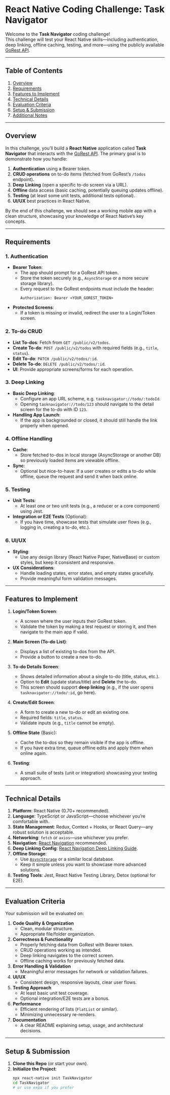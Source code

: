 # React Native Coding Challenge: Task Navigator

Welcome to the **Task Navigator** coding challenge!  
This challenge will test your React Native skills—including authentication, deep linking, offline caching, testing, and more—using the publicly available [GoRest API](https://gorest.co.in/).

---

## Table of Contents
1. [Overview](#overview)
2. [Requirements](#requirements)
3. [Features to Implement](#features-to-implement)
4. [Technical Details](#technical-details)
5. [Evaluation Criteria](#evaluation-criteria)
6. [Setup & Submission](#setup--submission)
7. [Additional Notes](#additional-notes)

---

## Overview
In this challenge, you’ll build a **React Native** application called **Task Navigator** that interacts with the [GoRest API](https://gorest.co.in/). The primary goal is to demonstrate how you handle:

1. **Authentication** using a Bearer token.  
2. **CRUD operations** on to-do items (fetched from GoRest’s `/todos` endpoint).  
3. **Deep Linking** (open a specific to-do screen via a URL).  
4. **Offline** data access (basic caching, potentially queuing updates offline).  
5. **Testing** (at least some unit tests, additional tests optional).  
6. **UI/UX** best practices in React Native.

By the end of this challenge, we should see a working mobile app with a clean structure, showcasing your knowledge of React Native’s key concepts.

---

## Requirements

### 1. Authentication
- **Bearer Token**:  
  - The app should prompt for a GoRest API token.  
  - Store the token securely (e.g., `AsyncStorage` or a more secure storage library).  
  - Every request to the GoRest endpoints must include the header:  
    ```
    Authorization: Bearer <YOUR_GOREST_TOKEN>
    ```
- **Protected Screens**:  
  - If a token is missing or invalid, redirect the user to a Login/Token screen.

### 2. To-do CRUD
- **List To-dos**: Fetch from `GET /public/v2/todos`.  
- **Create To-do**: `POST /public/v2/todos` with required fields (e.g., `title`, `status`).  
- **Edit To-do**: `PATCH /public/v2/todos/:id`.  
- **Delete To-do**: `DELETE /public/v2/todos/:id`.  
- **UI**: Provide appropriate screens/forms for each operation.

### 3. Deep Linking
- **Basic Deep Linking**:  
  - Configure an app URL scheme, e.g. `tasknavigator://todo/:todoId`.  
  - Opening `tasknavigator://todo/123` should navigate to the detail screen for the to-do with ID `123`.
- **Handling App Launch**:  
  - If the app is backgrounded or closed, it should still handle the link properly when opened.

### 4. Offline Handling
- **Cache**:  
  - Store fetched to-dos in local storage (AsyncStorage or another DB) so previously loaded items are viewable offline.
- **Sync**:  
  - Optional but nice-to-have: If a user creates or edits a to-do while offline, queue the request and send it when back online.

### 5. Testing
- **Unit Tests**:  
  - At least one or two unit tests (e.g., a reducer or a core component) using Jest.
- **Integration or E2E Tests** (Optional):  
  - If you have time, showcase tests that simulate user flows (e.g., logging in, creating a to-do, etc.).

### 6. UI/UX
- **Styling**:  
  - Use any design library (React Native Paper, NativeBase) or custom styles, but keep it consistent and responsive.
- **UX Considerations**:  
  - Handle loading states, error states, and empty states gracefully.  
  - Provide meaningful form validation messages.

---

## Features to Implement

1. **Login/Token Screen**:  
   - A screen where the user inputs their GoRest token.  
   - Validate the token by making a test request or storing it, and then navigate to the main app if valid.

2. **Main Screen (To-do List)**:  
   - Displays a list of existing to-dos from the API.  
   - Provide a button to create a new to-do.

3. **To-do Details Screen**:  
   - Shows detailed information about a single to-do (title, status, etc.).  
   - Option to **Edit** (update status/title) and **Delete** the to-do.
   - This screen should support **deep linking** (e.g., if the user opens `tasknavigator://todo/:id`, go here).

4. **Create/Edit Screen**:  
   - A form to create a new to-do or edit an existing one.  
   - Required fields: `title`, `status`.  
   - Validate inputs (e.g., `title` cannot be empty).

5. **Offline State** (Basic):
   - Cache the to-dos so they remain visible if the app is offline.  
   - If you have extra time, queue offline edits and apply them when online again.

6. **Testing**:  
   - A small suite of tests (unit or integration) showcasing your testing approach.

---

## Technical Details

1. **Platform**: React Native (0.70+ recommended).
2. **Language**: TypeScript or JavaScript—choose whichever you’re comfortable with.
3. **State Management**: Redux, Context + Hooks, or React Query—any robust solution is acceptable.
4. **Networking**: `fetch` or `axios`—use whichever you prefer.
5. **Navigation**: [React Navigation](https://reactnavigation.org/) recommended.
6. **Deep Linking Config**: [React Navigation Deep Linking Guide](https://reactnavigation.org/docs/deep-linking/).
7. **Offline Storage**: 
   - Use [`AsyncStorage`](https://reactnative.dev/docs/asyncstorage) or a similar local database.  
   - Keep it simple unless you want to showcase more advanced solutions.
8. **Testing Tools**: Jest, React Native Testing Library, Detox (optional for E2E).

---

## Evaluation Criteria

Your submission will be evaluated on:
1. **Code Quality & Organization**  
   - Clean, modular structure.  
   - Appropriate file/folder organization.
2. **Correctness & Functionality**  
   - Properly fetching data from GoRest with Bearer token.  
   - CRUD operations working as intended.  
   - Deep linking navigates to the correct screen.  
   - Offline caching works for previously fetched data.
3. **Error Handling & Validation**  
   - Meaningful error messages for network or validation failures.
4. **UI/UX**  
   - Consistent design, responsive layouts, clear user flows.
5. **Testing Approach**  
   - At least basic unit test coverage.  
   - Optional integration/E2E tests are a bonus.
6. **Performance**  
   - Efficient rendering of lists (`FlatList` or similar).  
   - Minimizing unnecessary re-renders.
7. **Documentation**  
   - A clear README explaining setup, usage, and architectural decisions.

---

## Setup & Submission

1. **Clone this Repo** (or start your own).  
2. **Initialize the Project**:  
   ```bash
   npx react-native init TaskNavigator
   cd TaskNavigator
   # or use expo if you prefer
